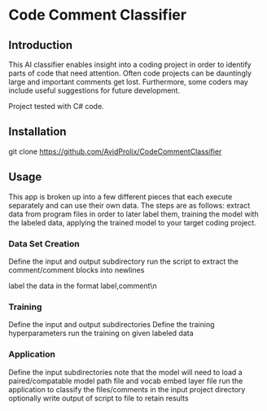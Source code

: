 # Code Comment Classifier

## Introduction

This AI classifier enables insight into a coding project in order to identify parts of code that need attention. Often code projects can be dauntingly large and important comments get lost. Furthermore, some coders may include useful suggestions for future development.

Project tested with C# code.

## Installation

git clone https://github.com/AvidProlix/CodeCommentClassifier

## Usage

This app is broken up into a few different pieces that each execute separately and can use their own data. The steps are as follows: extract data from program files in order to later label them, training the model with the labeled data, applying the trained model to your target coding project.

### Data Set Creation

Define the input and output subdirectory
run the script to extract the comment/comment blocks into newlines

label the data in the format label,comment\n

### Training

Define the input and output subdirectories
Define the training hyperparameters
run the training on given labeled data

### Application

Define the input subdirectories
note that the model will need to load a paired/compatable model path file and vocab embed layer file
run the application to classify the files/comments in the input project directory
optionally write output of script to file to retain results
